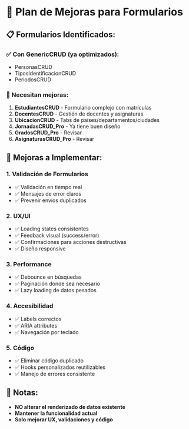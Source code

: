 # 🎨 Plan de Mejoras para Formularios

## 📋 Formularios Identificados:

### ✅ Con GenericCRUD (ya optimizados):
- PersonasCRUD
- TiposIdentificacionCRUD  
- PeriodosCRUD

### 🔧 Necesitan mejoras:
1. **EstudiantesCRUD** - Formulario complejo con matrículas
2. **DocentesCRUD** - Gestión de docentes y asignaturas
3. **UbicacionCRUD** - Tabs de países/departamentos/ciudades
4. **JornadasCRUD_Pro** - Ya tiene buen diseño
5. **GradosCRUD_Pro** - Revisar
6. **AsignaturasCRUD_Pro** - Revisar

## 🎯 Mejoras a Implementar:

### 1. **Validación de Formularios**
- ✅ Validación en tiempo real
- ✅ Mensajes de error claros
- ✅ Prevenir envíos duplicados

### 2. **UX/UI**
- ✅ Loading states consistentes
- ✅ Feedback visual (success/error)
- ✅ Confirmaciones para acciones destructivas
- ✅ Diseño responsive

### 3. **Performance**
- ✅ Debounce en búsquedas
- ✅ Paginación donde sea necesario
- ✅ Lazy loading de datos pesados

### 4. **Accesibilidad**
- ✅ Labels correctos
- ✅ ARIA attributes
- ✅ Navegación por teclado

### 5. **Código**
- ✅ Eliminar código duplicado
- ✅ Hooks personalizados reutilizables
- ✅ Manejo de errores consistente

## 📝 Notas:
- **NO alterar el renderizado de datos existente**
- **Mantener la funcionalidad actual**
- **Solo mejorar UX, validaciones y código**
